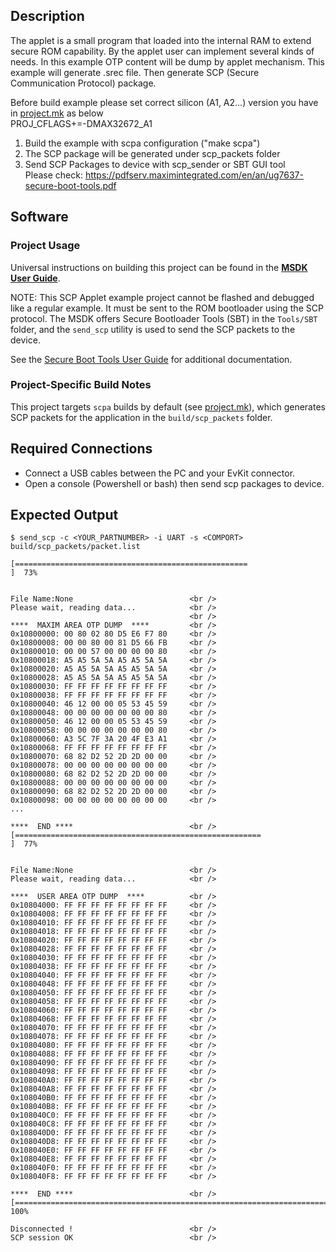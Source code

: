 ## Description

The applet is a small program that loaded into the internal RAM to extend secure ROM capability. 
By the applet user can implement several kinds of needs. In this example OTP content will be dump
by applet mechanism. 
This example will generate .srec file. Then generate SCP (Secure Communication Protocol) package. 

Before build example please set correct silicon (A1, A2...) version you have in [project.mk](project.mk) as below <br />
PROJ_CFLAGS+=-DMAX32672_A1

1. Build the example with scpa configuration ("make scpa")      <br />
2. The SCP package will be generated under scp_packets folder   <br />
3. Send SCP Packages to device with scp_sender or SBT GUI tool  <br />
   Please check: https://pdfserv.maximintegrated.com/en/an/ug7637-secure-boot-tools.pdf  <br />


## Software

### Project Usage

Universal instructions on building this project can be found in the **[MSDK User Guide](https://analogdevicesinc.github.io/msdk/USERGUIDE/)**.

NOTE: This SCP Applet example project cannot be flashed and debugged like a regular example.  It must be sent to the ROM bootloader using the SCP protocol.  The MSDK offers Secure Bootloader Tools (SBT) in the `Tools/SBT` folder, and the `send_scp` utility is used to send the SCP packets to the device.

See the [Secure Boot Tools User Guide](https://pdfserv.maximintegrated.com/en/an/ug7637-secure-boot-tools.pdf) for additional documentation.

### Project-Specific Build Notes

This project targets `scpa` builds by default (see [project.mk](project.mk)), which generates SCP packets for the application in the `build/scp_packets` folder.

## Required Connections

-   Connect a USB cables between the PC and your EvKit connector.
-   Open a console (Powershell or bash) then send scp packages to device.

## Expected Output
```
$ send_scp -c <YOUR_PARTNUMBER> -i UART -s <COMPORT> build/scp_packets/packet.list

[====================================================                    ]  73%


File Name:None                          <br />
Please wait, reading data...            <br />
                                        <br />
****  MAXIM AREA OTP DUMP  ****         <br />
0x10800000: 00 80 02 80 D5 E6 F7 80     <br />
0x10800008: 00 00 80 00 81 D5 66 FB     <br />
0x10800010: 00 00 57 00 00 00 00 80     <br />
0x10800018: A5 A5 5A 5A A5 A5 5A 5A     <br />
0x10800020: A5 A5 5A 5A A5 A5 5A 5A     <br />
0x10800028: A5 A5 5A 5A A5 A5 5A 5A     <br />
0x10800030: FF FF FF FF FF FF FF FF     <br />
0x10800038: FF FF FF FF FF FF FF FF     <br />
0x10800040: 46 12 00 00 05 53 45 59     <br />
0x10800048: 00 00 00 00 00 00 00 80     <br />
0x10800050: 46 12 00 00 05 53 45 59     <br />
0x10800058: 00 00 00 00 00 00 00 80     <br />
0x10800060: A3 5C 7F 3A 20 4F E3 A1     <br />
0x10800068: FF FF FF FF FF FF FF FF     <br />
0x10800070: 68 82 D2 52 2D 2D 00 00     <br />
0x10800078: 00 00 00 00 00 00 00 00     <br />
0x10800080: 68 82 D2 52 2D 2D 00 00     <br />
0x10800088: 00 00 00 00 00 00 00 00     <br />
0x10800090: 68 82 D2 52 2D 2D 00 00     <br />
0x10800098: 00 00 00 00 00 00 00 00     <br />
...

****  END ****                          <br />
[=======================================================                 ]  77%


File Name:None                          <br />
Please wait, reading data...            <br />

****  USER AREA OTP DUMP  ****          <br />
0x10804000: FF FF FF FF FF FF FF FF     <br />
0x10804008: FF FF FF FF FF FF FF FF     <br />
0x10804010: FF FF FF FF FF FF FF FF     <br />
0x10804018: FF FF FF FF FF FF FF FF     <br />
0x10804020: FF FF FF FF FF FF FF FF     <br />
0x10804028: FF FF FF FF FF FF FF FF     <br />
0x10804030: FF FF FF FF FF FF FF FF     <br />
0x10804038: FF FF FF FF FF FF FF FF     <br />
0x10804040: FF FF FF FF FF FF FF FF     <br />
0x10804048: FF FF FF FF FF FF FF FF     <br />
0x10804050: FF FF FF FF FF FF FF FF     <br />
0x10804058: FF FF FF FF FF FF FF FF     <br />
0x10804060: FF FF FF FF FF FF FF FF     <br />
0x10804068: FF FF FF FF FF FF FF FF     <br />
0x10804070: FF FF FF FF FF FF FF FF     <br />
0x10804078: FF FF FF FF FF FF FF FF     <br />
0x10804080: FF FF FF FF FF FF FF FF     <br />
0x10804088: FF FF FF FF FF FF FF FF     <br />
0x10804090: FF FF FF FF FF FF FF FF     <br />
0x10804098: FF FF FF FF FF FF FF FF     <br />
0x108040A0: FF FF FF FF FF FF FF FF     <br />
0x108040A8: FF FF FF FF FF FF FF FF     <br />
0x108040B0: FF FF FF FF FF FF FF FF     <br />
0x108040B8: FF FF FF FF FF FF FF FF     <br />
0x108040C0: FF FF FF FF FF FF FF FF     <br />
0x108040C8: FF FF FF FF FF FF FF FF     <br />
0x108040D0: FF FF FF FF FF FF FF FF     <br />
0x108040D8: FF FF FF FF FF FF FF FF     <br />
0x108040E0: FF FF FF FF FF FF FF FF     <br />
0x108040E8: FF FF FF FF FF FF FF FF     <br />
0x108040F0: FF FF FF FF FF FF FF FF     <br />
0x108040F8: FF FF FF FF FF FF FF FF     <br />

****  END ****                          <br />
[========================================================================] 100%

Disconnected !                          <br />
SCP session OK                          <br />

```